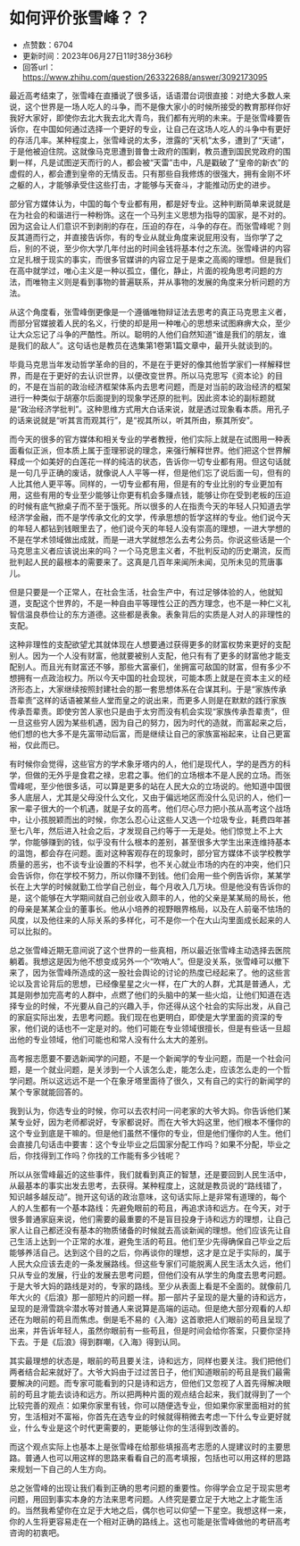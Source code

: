 # 如何评价张雪峰？？
- 点赞数：6704
- 更新时间：2023年06月27日11时38分36秒
- 回答url：https://www.zhihu.com/question/263322688/answer/3092173095
<body>
 <p data-pid="Y172UV2Z">最近高考结束了，张雪峰在直播说了很多话，话语潜台词很直接：对绝大多数人来说，这个世界是一场人吃人的斗争，而不是像大家小的时候所接受的教育那样你好我好大家好，即使你去北大我去北大青鸟，我们都有光明的未来。于是张雪峰要告诉你，在中国如何通过选择一个更好的专业，让自己在这场人吃人的斗争中有更好的存活几率。某种程度上，张雪峰说的太多，泄露的“天机”太多，遭到了“天谴”，于是他被迫住院。这就像马克思遭到普鲁士政府的围剿，教员遭到国民党政府的围剿一样，凡是试图逆天而行的人，都会被“天雷”击中，凡是戳破了“皇帝的新衣”的虚假的人，都会遭到皇帝的无情反击。只有那些自我修炼的很强大，拥有金刚不坏之躯的人，才能够承受住这些打击，才能够与天奋斗，才能推动历史的进步。</p>
 <p data-pid="RaIU1ZvC">部分官方媒体认为，中国的每个专业都有用，都是好专业。这种判断简单来说就是在为社会的和谐进行一种粉饰。这在一个马列主义思想为指导的国家，是不对的。因为这会让人们意识不到剥削的存在，压迫的存在，斗争的存在。而张雪峰呢？则反其道而行之，并直接告诉你，有的专业从就业角度来说屁用没有，当你学了之后，别的不说，至少你大学几年付出的时间金钱将基本付之东流。张雪峰讲的内容立足扎根于现实的事实，而很多官媒讲的内容立足于是束之高阁的理想。但是我们在高中就学过，唯心主义是一种以孤立，僵化，静止，片面的视角思考问题的方法，而唯物主义则是看到事物的普遍联系，并从事物的发展的角度来分析问题的方法。</p>
 <p data-pid="F2lvuL4u">从这个角度看，张雪峰倒更像是一个遵循唯物辩证法去思考的真正马克思主义者，而部分官媒披着人民的名义，行使的却是用一种唯心的思想来试图麻痹大众，至少让大众忘记了斗争的严酷性。所以。聪明的人他们自然知道“谁是我们的朋友，谁是我们的敌人”。这句话也是教员在选集第1卷第1篇文章中，最开头就谈到的。</p>
 <p data-pid="geSTH452">毕竟马克思当年发动哲学革命的目的，不是在于更好的像其他哲学家们一样解释世界，而是在于更好的去认识世界，以便改变世界。所以马克思写《资本论》的目的，不是在当前的政治经济框架体系内去思考问题，而是对当前的政治经济的框架进行一种类似于胡塞尔后面提到的现象学还原的批判。因此资本论的副标题就是“政治经济学批判”。这种思维方式用大白话来说，就是透过现象看本质。用孔子的话来说就是“听其言而观其行”，是“视其所以，听其所由，察其所安”。</p>
 <p data-pid="q-Hf81sI">而今天的很多的官方媒体和相关专业的学者教授，他们实际上就是在试图用一种表面看似正派，但本质上属于歪理邪说的理念，来强行解释世界。他们把这个世界解释成一个如美好的白莲花一样的纯洁的状态，告诉你一切专业都有用。但这句话就是一句几乎正确的废话，就像说人人平等一样，但是他们忘了说后面一句，但有的人比其他人更平等。同样的，一切专业都有用，但是有的专业比别的专业更加有用，这些有用的专业至少能够让你更有机会多赚点钱，能够让你在受到老板的压迫的时候有底气掀桌子而不至于饿死。所以很多的人在指责今天的年轻人只知道去学经济学金融，而不是学传承文化的文学，传承思想的哲学这样的专业。他们说今天的年轻人都钻到钱眼里去了，他们说今天的年轻人没有崇高的理想，一进大学想的不是在学术领域做出成就，而是一进大学就想怎么去考公务员。你说这些话是一个马克思主义者应该说出来的吗？一个马克思主义者，不批判反动的历史潮流，反而批判起人民的最根本的需要来了。这真是几百年来闻所未闻，见所未见的荒唐事儿。</p>
 <p data-pid="eUbPFpYn">但是只要是一个正常人，在社会生活，社会生产中，有过足够体验的人，他就知道，支配这个世界的，不是一种自由平等理性公正的西方理念，也不是一种仁义礼智信温良恭俭让的东方道德。这些都是表象。表象背后的实质是人对人的非理性的支配。</p>
 <p data-pid="c0TXyTws">这种非理性的支配欲望尤其就体现在人想要通过获得更多的财富权势来更好的支配别人。因为一个人没有财富，他就要被别人支配，他只有有了更多的财富他才能支配别人。而且光有财富还不够，那些大富豪们，坐拥富可敌国的财富，但有多少不想拥有一点政治权力。所以今天中国的社会现状，可能本质上就是在资本主义的经济形态上，大家继续按照封建社会的那一套思想体系在合谋其利。于是“家族传承吾辈责”这样的话语被某些人堂而皇之的说出来，而更多人则是在默默的践行家族传承吾辈责。即使穷苦人家也只是由于太穷而没有机会实现“家族传承吾辈责”，但一旦这些穷人因为某些机遇，因为自己的努力，因为时代的造就，而富起来之后，他们想的也大多不是先富带动后富，而是继续让自己的家族富裕起来，让自己更富裕，仅此而已。</p>
 <p data-pid="C2cqyMaA">有时候你会觉得，这些官方的学术象牙塔内的人，他们是现代人，学的是西方的科学，但做的无外乎是食君之禄，忠君之事。他们的立场根本不是人民的立场。而张雪峰呢，至少他很多话，可以算是更多的站在人民大众的立场说的。他知道中国很多人底层人，尤其是父母没什么文化，又由于偏远地区而没什么见识的人，他们一家一辈子很大的一个机遇，就是子女的高考。他们尽心尽力把小孩从高考这个战场中，让小孩脱颖而出的时候，你怎么忍心让这些人又选一个垃圾专业，耗费四年甚至七八年，然后进入社会之后，才发现自己约等于一无是处。他们惊觉上不上大学，你能够赚到的钱，似乎没有什么根本的差别，甚至很多大学生出来连维持基本的温饱，都会存在问题。面对这种客观存在的现象时，部分官方媒体不谈学校教学质量的恶劣，也不谈专业设置的不科学，也不关心就业市场的内在的冲突，他们只会告诉你，你在学校不努力，所以你赚不到钱。他们会用一些个例告诉你，某某学长在上大学的时候就勤工俭学自己创业，每个月收入几万块。但是他没有告诉你的是，这个能够在大学期间就自己创业收入颇丰的人，他的父亲是某某局的局长，他的母亲是某某企业的董事长。他从小培养的视野眼界格局，以及在人前毫不怯场的风度，以及他往来的人际关系的多样化，可不是你一个在大山沟里面成长起来的人可以比拟的。</p>
 <p data-pid="XSzQRObo">总之张雪峰近期无意间说了这个世界的一些真相，所以最近张雪峰主动选择去医院躺着。我想这是因为他不想变成另外一个“吹哨人”。但是没关系，张雪峰可以撤下来了，因为张雪峰所造成的这一股社会舆论的讨论的热度已经起来了。他的这些言论以及言论背后的思想，已经像星星之火一样，在广大的人群，尤其是普通人，尤其是刚参加完高考的人群中，点燃了他们的头脑中的某一些火焰，让他们知道在选择专业的时候，不光要从自己的兴趣入手，你还得从这个社会的实际出发，从自己的家庭实际出发，去思考问题。我们现在也更明白，即使是大学里面的资深的专家，他们说的话也不一定是对的。他们可能在专业领域很擅长，但是有些话一旦超出他的专业领域，他们可能也和常人没有什么太大的差别。</p>
 <p data-pid="qRDriIHP">高考报志愿要不要选新闻学的问题，不是一个新闻学的专业问题，而是一个社会问题，是一个就业问题，是关涉到一个人该怎么走，能怎么走，应该怎么走的一个哲学问题。所以这远远不是一个在象牙塔里面待了很久，又有自己的实行的新闻学的某个专家就能回答的。</p>
 <p data-pid="xvt7Y7rY">我到认为，你选专业的时候，你可以去农村问一问老家的大爷大妈。你告诉他们某某专业好，因为老师都说好，专家都说好。而在大爷大妈这里，他们根本不懂你的这个专业到底是干嘛的。但是他们虽然不懂你的专业，但是他们懂你的人生。他们会直接几句话击中要害：这个专业毕业之后国家分配工作吗？如果不分配，毕业之后，你找得到工作吗？你找的工作能有多少钱呢？</p>
 <p data-pid="4QAnvauU">所以从张雪峰最近的这些事件，我们就看到真正的智慧，还是要回到人民生活中，从最基本的事实出发去思考，去获得。某种程度上，这就是教员说的“路线错了，知识越多越反动”。抛开这句话的政治意味，这句话实际上是非常有道理的，每个人的人生都有一个基本路线：先避免眼前的苟且，再追求诗和远方。在今天，对于很多普通家庭来说，他们需要的最重要的不是盲目投身于诗和远方的理想，让自己家人让自己都还没有基本的物质储备的时候就去高谈新闻的理想。他们应该先让自己生活上达到一个正常的水准，避免生活的苟且。他们至少先得确保自己毕业之后能够养活自己。达到这个目的之后，你再谈你的理想，这才是立足于实际的，属于人民大众应该去走的一条发展路线。但这些专家们可能脱离人民生活太久远，他们只从专业的发展，行业的发展去思考问题，但他们没有从学生的角度去思考问题。于是大爷大妈的路线是对的，专家的路线。至少从表面上看是不全面的。就像前几年大火的《后浪》那一部短片的问题一样。那一部片子呈现的是大量的诗和远方，呈现的是滑雪跳伞潜水等对普通人来说算是高端的运动。但是绝大部分观看的人却还在为眼前的苟且而焦虑。倒是毛不易的《入海》这首歌把人们眼前的苟且呈现了出来，并告诉年轻人，虽然你眼前有一些苟且，但是时间会给你答案，只要你坚持下去。于是《后浪》得到群嘲，《入海》得到认同。</p>
 <p data-pid="31752nwF">其实最理想的状态是，眼前的苟且要关注，诗和远方，同样也要关注。我们把他们两者结合起来就好了。大爷大妈由于过过苦日子，他们知道眼前的苟且是我们最需要解决的问题。而专家可能看到的只是诗和远方，但他们又忽视了人首先得解决眼前的苟且才能去谈诗和远方。所以把两种片面的观点结合起来，我们就得到了一个比较完善的观点：如果你家里有钱，你可以随便选专业，但如果你家里面相对的贫穷，生活相对不富裕，你首先在选专业的时候就得稍微去考虑一下什么专业更好就业，什么专业是这个时代更需要的，更能够让你的生活得到改善的。</p>
 <p data-pid="RHpaorN1">而这个观点实际上也基本上是张雪峰在给那些填报高考志愿的人提建议时的主要思路。普通人也可以用这样的思路来看看自己的高考填报，包括也可以用这样的思路来规划一下自己的人生方向。</p>
 <p data-pid="EPiLgECh">总之张雪峰的出现让我们看到正确的思考问题的重要性。你得学会立足于现实思考问题，用回到事实本身的方法来思考问题。人终究是要立足于大地之上才能生活的。当然我希望你在立足于大地之后，偶尔也可以仰望一下星空。我想这样一来，你的人生将更容易走在一个相对正确的路线上。这也可能是张雪峰做他的考研高考咨询的初衷吧。</p>
 <p></p>
 <p></p>
 <p></p>
</body>